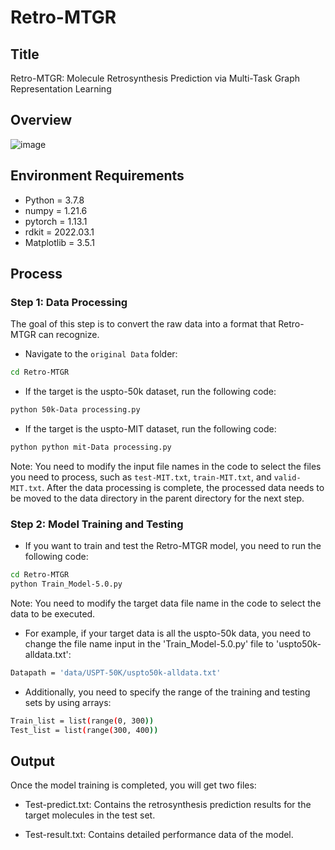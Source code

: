 # Retro-MTGR

## Title
Retro-MTGR: Molecule Retrosynthesis Prediction via Multi-Task Graph Representation Learning

## Overview

 ![image](https://github.com/zpczaizheli/Retro-MTGR/assets/47655168/ccc99491-49fc-4c5b-ad34-94a3c75bffb3)

## Environment Requirements
- Python = 3.7.8
- numpy = 1.21.6
- pytorch = 1.13.1
- rdkit = 2022.03.1
- Matplotlib = 3.5.1

## Process
### Step 1: Data Processing
The goal of this step is to convert the raw data into a format that Retro-MTGR can recognize.  
- Navigate to the `original Data` folder:
```bash
cd Retro-MTGR
```
- If the target is the uspto-50k dataset, run the following code:
```bash
python 50k-Data processing.py
```
- If the target is the uspto-MIT dataset, run the following code:
```bash
python python mit-Data processing.py
```
Note: You need to modify the input file names in the code to select the files you need to process, such as `test-MIT.txt`, `train-MIT.txt`, and `valid-MIT.txt`.
After the data processing is complete, the processed data needs to be moved to the data directory in the parent directory for the next step.

### Step 2: Model Training and Testing
- If you want to train and test the Retro-MTGR model, you need to run the following code:
```bash
cd Retro-MTGR
python Train_Model-5.0.py
```
Note: You need to modify the target data file name in the code to select the data to be executed.
- For example, if your target data is all the uspto-50k data, you need to change the file name input in the 'Train_Model-5.0.py' file to 'uspto50k-alldata.txt':
```bash
Datapath = 'data/USPT-50K/uspto50k-alldata.txt'
```
- Additionally, you need to specify the range of the training and testing sets by using arrays:

```bash
Train_list = list(range(0, 300))
Test_list = list(range(300, 400))
```
## Output
Once the model training is completed, you will get two files:

- Test-predict.txt: Contains the retrosynthesis prediction results for the target molecules in the test set.

- Test-result.txt: Contains detailed performance data of the model.



